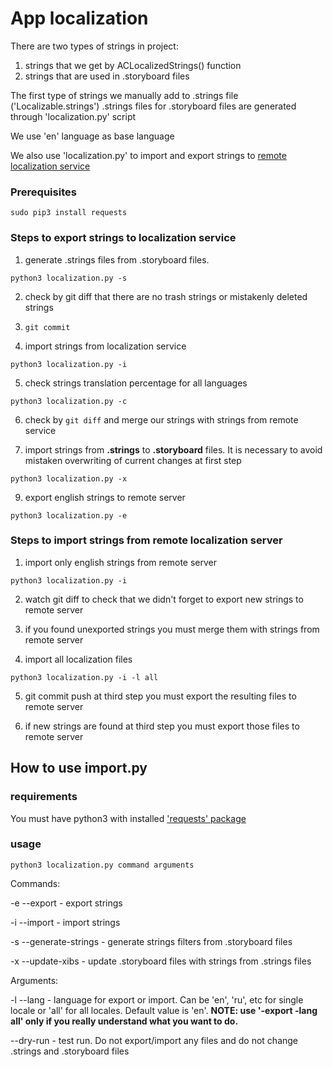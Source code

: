 # App localization

There are two types of strings in project: 
1) strings that we get by ACLocalizedStrings() function
2) strings that are used in .storyboard files

The first type of strings we manually add to .strings file ('Localizable.strings')
.strings files for .storyboard files are generated through 'localization.py' script

We use 'en' language as base language

We also use 'localization.py' to import and export strings to [remote localization service](https://crowdin.com/project/adguard-applications)

### Prerequisites

```
sudo pip3 install requests
```


### Steps to export strings to localization service

1) generate .strings files from .storyboard files. 

`python3 localization.py -s`

2) check by git diff that there are no trash strings or mistakenly deleted strings

3) `git commit`

4) import strings from localization service

`python3 localization.py -i`

5) check strings translation percentage for all languages

`python3 localization.py -c`

6) check by `git diff` and merge our strings with strings from remote service

7) import strings from **.strings** to **.storyboard** files. It is necessary to avoid mistaken overwriting of current changes at first step

`python3 localization.py -x`

9) export english strings to remote server

`python3 localization.py -e`



### Steps to import strings from remote localization server

1) import only english strings from remote server

`python3 localization.py -i`

2) watch git diff to check that we didn't forget to export new strings to remote server

3) if you found unexported strings you must merge them with strings from remote server

4) import all localization files

`python3 localization.py -i -l all`

5) git commit push at third step you must export the resulting files to remote server

6) if new strings are found at third step you must export those files to remote server


## How to use import.py

### requirements

You must have python3 with installed ['requests' package](https://2.python-requests.org/en/master/user/install/)

### usage

`python3 localization.py command arguments`

Commands:

 -e --export - export strings

 -i --import - import strings

 -s --generate-strings - generate strings filters from .storyboard files

 -x --update-xibs - update .storyboard files with strings from .strings files

Arguments:

-l --lang - language for export or import. Can be 'en', 'ru', etc for single locale or 'all' for all locales. Default value is 'en'. **NOTE: use '-export -lang all' only if you really understand what you want to do.**

--dry-run - test run. Do not export/import any files and do not change .strings and .storyboard files
